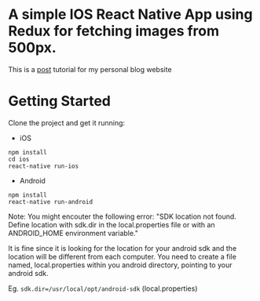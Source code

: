 # A simple IOS React Native App using Redux for fetching images from 500px.

This is a [post](http://welllin.net/make-a-react-native-app-using-redux/) tutorial for my personal blog website

# Getting Started

Clone the project and get it running:

* iOS

```
npm install
cd ios
react-native run-ios
```

* Android

```
npm install
react-native run-android
```

Note: You might encouter the following error:
"SDK location not found. Define location with sdk.dir in the local.properties file or with an ANDROID_HOME environment variable."

It is fine since it is looking for the location for your android sdk and the location will be different from each computer.
You need to create a file named, local.properties within you android directory, pointing to your android sdk.

Eg.
`sdk.dir=/usr/local/opt/android-sdk`
(local.properties)
